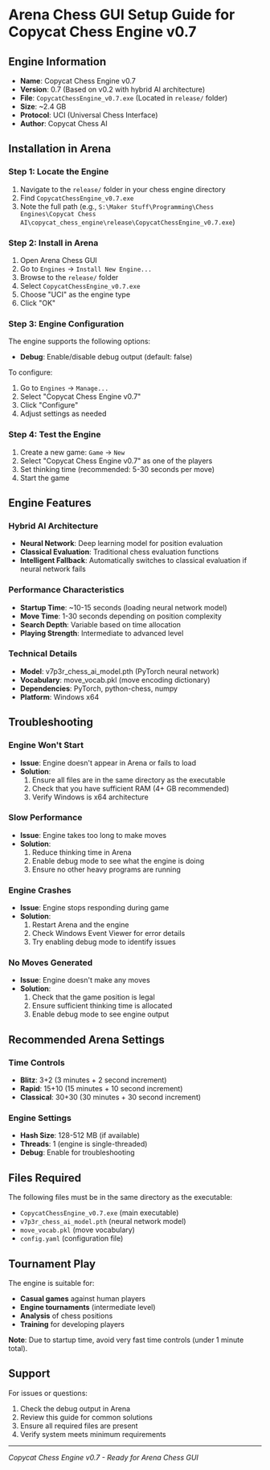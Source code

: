 # Arena Chess GUI Setup Guide for Copycat Chess Engine v0.7

## Engine Information
- **Name**: Copycat Chess Engine v0.7
- **Version**: 0.7 (Based on v0.2 with hybrid AI architecture)
- **File**: `CopycatChessEngine_v0.7.exe` (Located in `release/` folder)
- **Size**: ~2.4 GB
- **Protocol**: UCI (Universal Chess Interface)
- **Author**: Copycat Chess AI

## Installation in Arena

### Step 1: Locate the Engine
1. Navigate to the `release/` folder in your chess engine directory
2. Find `CopycatChessEngine_v0.7.exe`
3. Note the full path (e.g., `S:\Maker Stuff\Programming\Chess Engines\Copycat Chess AI\copycat_chess_engine\release\CopycatChessEngine_v0.7.exe`)

### Step 2: Install in Arena
1. Open Arena Chess GUI
2. Go to `Engines` → `Install New Engine...`
3. Browse to the `release/` folder
4. Select `CopycatChessEngine_v0.7.exe`
5. Choose "UCI" as the engine type
6. Click "OK"

### Step 3: Engine Configuration
The engine supports the following options:
- **Debug**: Enable/disable debug output (default: false)

To configure:
1. Go to `Engines` → `Manage...`
2. Select "Copycat Chess Engine v0.7"
3. Click "Configure"
4. Adjust settings as needed

### Step 4: Test the Engine
1. Create a new game: `Game` → `New`
2. Select "Copycat Chess Engine v0.7" as one of the players
3. Set thinking time (recommended: 5-30 seconds per move)
4. Start the game

## Engine Features

### Hybrid AI Architecture
- **Neural Network**: Deep learning model for position evaluation
- **Classical Evaluation**: Traditional chess evaluation functions
- **Intelligent Fallback**: Automatically switches to classical evaluation if neural network fails

### Performance Characteristics
- **Startup Time**: ~10-15 seconds (loading neural network model)
- **Move Time**: 1-30 seconds depending on position complexity
- **Search Depth**: Variable based on time allocation
- **Playing Strength**: Intermediate to advanced level

### Technical Details
- **Model**: v7p3r_chess_ai_model.pth (PyTorch neural network)
- **Vocabulary**: move_vocab.pkl (move encoding dictionary)
- **Dependencies**: PyTorch, python-chess, numpy
- **Platform**: Windows x64

## Troubleshooting

### Engine Won't Start
- **Issue**: Engine doesn't appear in Arena or fails to load
- **Solution**: 
  1. Ensure all files are in the same directory as the executable
  2. Check that you have sufficient RAM (4+ GB recommended)
  3. Verify Windows is x64 architecture

### Slow Performance
- **Issue**: Engine takes too long to make moves
- **Solution**:
  1. Reduce thinking time in Arena
  2. Enable debug mode to see what the engine is doing
  3. Ensure no other heavy programs are running

### Engine Crashes
- **Issue**: Engine stops responding during game
- **Solution**:
  1. Restart Arena and the engine
  2. Check Windows Event Viewer for error details
  3. Try enabling debug mode to identify issues

### No Moves Generated
- **Issue**: Engine doesn't make any moves
- **Solution**:
  1. Check that the game position is legal
  2. Ensure sufficient thinking time is allocated
  3. Enable debug mode to see engine output

## Recommended Arena Settings

### Time Controls
- **Blitz**: 3+2 (3 minutes + 2 second increment)
- **Rapid**: 15+10 (15 minutes + 10 second increment)
- **Classical**: 30+30 (30 minutes + 30 second increment)

### Engine Settings
- **Hash Size**: 128-512 MB (if available)
- **Threads**: 1 (engine is single-threaded)
- **Debug**: Enable for troubleshooting

## Files Required
The following files must be in the same directory as the executable:
- `CopycatChessEngine_v0.7.exe` (main executable)
- `v7p3r_chess_ai_model.pth` (neural network model)
- `move_vocab.pkl` (move vocabulary)
- `config.yaml` (configuration file)

## Tournament Play
The engine is suitable for:
- **Casual games** against human players
- **Engine tournaments** (intermediate level)
- **Analysis** of chess positions
- **Training** for developing players

**Note**: Due to startup time, avoid very fast time controls (under 1 minute total).

## Support
For issues or questions:
1. Check the debug output in Arena
2. Review this guide for common solutions
3. Ensure all required files are present
4. Verify system meets minimum requirements

---
*Copycat Chess Engine v0.7 - Ready for Arena Chess GUI*
